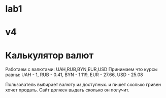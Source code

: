 # lab1
# v4
# Калькулятор валют
Работаем с валютами: UAH,RUB,BYN,EUR,USD
Принимаем что курсы равны:
UAH - 1,
RUB - 0.41,
BYN - 1.119,
EUR - 27.66,
USD - 25.08

Пользователь выбирает валюту из доступных. и пишет сколько гривен хочет продать. Сайт должен выдать сколько он получит.
